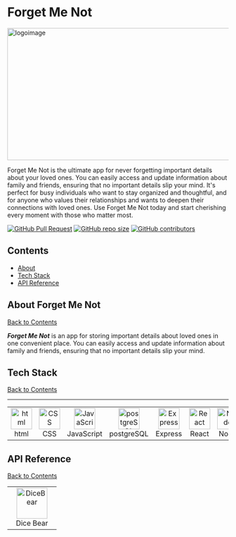 # Forget Me Not

<img src="https://i.ibb.co/9WHPN29/LOGO.jpg" width="650" height="300" alt="logoimage" />

Forget Me Not is the ultimate app for never forgetting important details about your loved ones. You can easily access and update information about family and friends, ensuring that no important details slip your mind. It's perfect for busy individuals who want to stay organized and thoughtful, and for anyone who values their relationships and wants to deepen their connections with loved ones. Use Forget Me Not today and start cherishing every moment with those who matter most.

[![GitHub Pull Request](https://img.shields.io/github/issues-pr-closed/sarahtech2022/ForgetMeNot)](https://github.com/sarahtech2022/ForgetMeNot/pulls)
[![GitHub repo size](https://img.shields.io/github/repo-size/sarahtech2022/ForgetMeNot)](https://github.com/sarahtech2022/ForgetMeNot/)
[![GitHub contributors](https://img.shields.io/github/contributors/sarahtech2022/ForgetMeNot)](https://github.com/sarahtech2022/ForgetMeNot/)

## Contents

- [About](#about-ForgetMeNot)
- [Tech Stack](#tech-stack)
- [API Reference](#api-reference)

## About Forget Me Not

[Back to Contents](#contents)

**_Forget Me Not_** is an app for storing important details about loved ones in one convenient place. You can easily access and update information about family and friends, ensuring that no important details slip your mind.

## Tech Stack

[Back to Contents](#contents)

---

<table align="center">
  <tr>
    <td align="center" width="96">
        <img src="https://user-images.githubusercontent.com/74997368/168923681-ece848fc-5700-430b-957f-e8de784e9847.png" width="48" height="48" alt="html" />
      <br>html
    </td>
    <td align="center" width="96">
        <img src="https://user-images.githubusercontent.com/74997368/168924521-589f95da-069a-496a-bcc1-ee6dd132ff12.png" width="48" height="48" alt="CSS" />
      <br>CSS
    </td>
    <td align="center" width="96">
        <img src="https://user-images.githubusercontent.com/74997368/168977094-6a5073a2-2f48-4f5a-ae0e-ed1421a678c6.png" width="48" height="48" alt="JavaScript" />
      <br>JavaScript
    </td>
    <td align="center" width="96">
        <img src="https://user-images.githubusercontent.com/74997368/168976819-15a1f4e0-29cf-4ac0-94a7-1f15eee374a1.png" width="48" height="48" alt="postgreSQL" />
      <br>postgreSQL
    </td>
    <td align="center" width="96">
        <img src="https://user-images.githubusercontent.com/74997368/168978951-5ac2af5e-c911-4e59-b493-683071cf1860.png" width="48" height="48" alt="Express" />
      <br>Express
    </td>
    <td align="center" width="96">
        <img src="https://user-images.githubusercontent.com/74997368/168979311-4a486cad-32c8-46f4-a5da-912fdc51b2d6.png" width="48" height="48" alt="React" />
      <br>React
    </td>
    <td align="center" width="96">
        <img src="https://user-images.githubusercontent.com/74997368/168979848-733f7090-0f78-401a-9ceb-4267231abef7.png" width="48" height="48" alt="Node" />
      <br>Node
    </td>
    <td align="center" width="96">
        <img src="https://user-images.githubusercontent.com/74997368/168980647-1690f9de-bf0e-4318-93cb-1b2ba3701ded.png" width="48" height="48" alt="Bootstrap" />
      <br>Bootstrap
    </td>
    
  </tr>
</table>

## API Reference

[Back to Contents](#contents)

<table align="center">
  <tr>
     <td align="center" width="96">
        <img src="https://i.ibb.co/WtVxGRZ/DiceBear.png" width="70" height="70" alt="DiceBear" />
        <br>Dice Bear
     </td>
  </tr>
</table>
